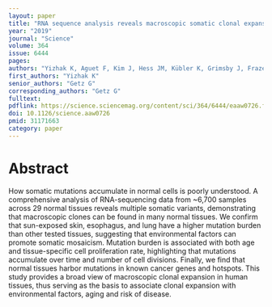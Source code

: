 ```yaml
---
layout: paper
title: "RNA sequence analysis reveals macroscopic somatic clonal expansion across normal tissues"
year: "2019"
journal: "Science"
volume: 364
issue: 6444
pages:
authors: "Yizhak K, Aguet F, Kim J, Hess JM, Kübler K, Grimsby J, Frazer R, Zhang H, Haradhvala NJ, Rosebrock D, Livitz D, Li X, Arich-Landkof E, Shoresh N, Stewart C, Segrè AV, Branton PA, Polak P, Ardlie KG, Getz G"
first_authors: "Yizhak K"
senior_authors: "Getz G"
corresponding_authors: "Getz G"
fulltext:
pdflink: https://science.sciencemag.org/content/sci/364/6444/eaaw0726.full.pdf
doi: 10.1126/science.aaw0726
pmid: 31171663
category: paper
---
```


# Abstract

How somatic mutations accumulate in normal cells is poorly understood. A comprehensive analysis of RNA-sequencing data from ~6,700 samples across 29 normal tissues reveals multiple somatic variants, demonstrating that macroscopic clones can be found in many normal tissues. We confirm that sun-exposed skin, esophagus, and lung have a higher mutation burden than other tested tissues, suggesting that environmental factors can promote somatic mosaicism. Mutation burden is associated with both age and tissue-specific cell proliferation rate, highlighting that mutations accumulate over time and number of cell divisions. Finally, we find that normal tissues harbor mutations in known cancer genes and hotspots. This study provides a broad view of macroscopic clonal expansion in human tissues, thus serving as the basis to associate clonal expansion with environmental factors, aging and risk of disease.

